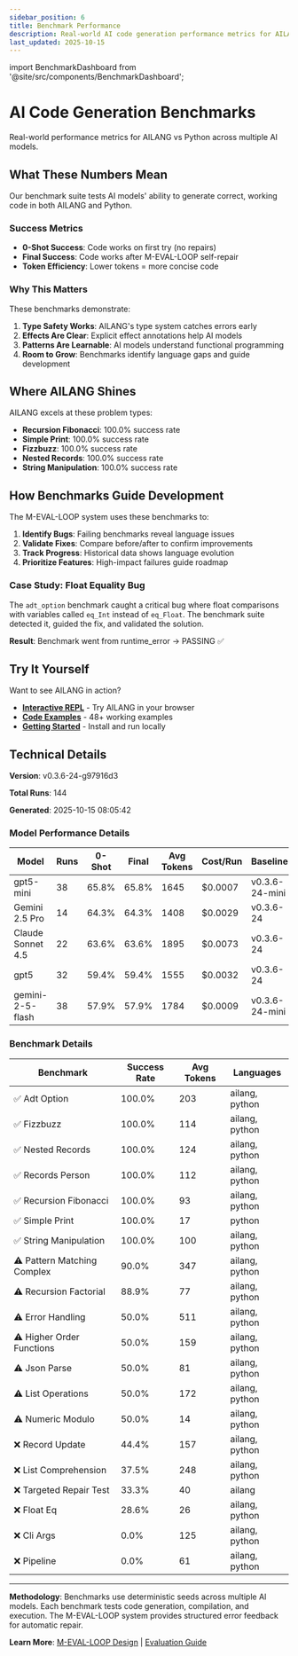 ```yaml
---
sidebar_position: 6
title: Benchmark Performance
description: Real-world AI code generation performance metrics for AILANG
last_updated: 2025-10-15
---
```


import BenchmarkDashboard from '@site/src/components/BenchmarkDashboard';

# AI Code Generation Benchmarks

Real-world performance metrics for AILANG vs Python across multiple AI models.

<BenchmarkDashboard />

## What These Numbers Mean

Our benchmark suite tests AI models' ability to generate correct, working code in both AILANG and Python.

### Success Metrics

- **0-Shot Success**: Code works on first try (no repairs)
- **Final Success**: Code works after M-EVAL-LOOP self-repair
- **Token Efficiency**: Lower tokens = more concise code

### Why This Matters

These benchmarks demonstrate:

1. **Type Safety Works**: AILANG's type system catches errors early
2. **Effects Are Clear**: Explicit effect annotations help AI models
3. **Patterns Are Learnable**: AI models understand functional programming
4. **Room to Grow**: Benchmarks identify language gaps and guide development

## Where AILANG Shines

AILANG excels at these problem types:

- **Recursion Fibonacci**: 100.0% success rate
- **Simple Print**: 100.0% success rate
- **Fizzbuzz**: 100.0% success rate
- **Nested Records**: 100.0% success rate
- **String Manipulation**: 100.0% success rate

## How Benchmarks Guide Development

The M-EVAL-LOOP system uses these benchmarks to:

1. **Identify Bugs**: Failing benchmarks reveal language issues
2. **Validate Fixes**: Compare before/after to confirm improvements
3. **Track Progress**: Historical data shows language evolution
4. **Prioritize Features**: High-impact failures guide roadmap

### Case Study: Float Equality Bug

The `adt_option` benchmark caught a critical bug where float comparisons with variables called `eq_Int` instead of `eq_Float`. The benchmark suite detected it, guided the fix, and validated the solution.

**Result**: Benchmark went from runtime_error → PASSING ✅

## Try It Yourself

Want to see AILANG in action?

- **[Interactive REPL](/ailang/docs/reference/repl-commands)** - Try AILANG in your browser
- **[Code Examples](https://github.com/sunholo-data/ailang/tree/main/examples)** - 48+ working examples
- **[Getting Started](/ailang/docs/guides/getting-started)** - Install and run locally

## Technical Details

**Version**: v0.3.6-24-g97916d3

**Total Runs**: 144

**Generated**: 2025-10-15 08:05:42

### Model Performance Details

| Model | Runs | 0-Shot | Final | Avg Tokens | Cost/Run | Baseline |
|-------|------|--------|-------|------------|----------|----------|
| gpt5-mini | 38 | 65.8% | 65.8% | 1645 | $0.0007 | v0.3.6-24-mini |
| Gemini 2.5 Pro | 14 | 64.3% | 64.3% | 1408 | $0.0029 | v0.3.6-24 |
| Claude Sonnet 4.5 | 22 | 63.6% | 63.6% | 1895 | $0.0073 | v0.3.6-24 |
| gpt5 | 32 | 59.4% | 59.4% | 1555 | $0.0032 | v0.3.6-24 |
| gemini-2-5-flash | 38 | 57.9% | 57.9% | 1784 | $0.0009 | v0.3.6-24-mini |

### Benchmark Details

| Benchmark | Success Rate | Avg Tokens | Languages |
|-----------|--------------|------------|-----------|
| ✅ Adt Option | 100.0% | 203 | ailang, python |
| ✅ Fizzbuzz | 100.0% | 114 | ailang, python |
| ✅ Nested Records | 100.0% | 124 | ailang, python |
| ✅ Records Person | 100.0% | 112 | ailang, python |
| ✅ Recursion Fibonacci | 100.0% | 93 | ailang, python |
| ✅ Simple Print | 100.0% | 17 | python |
| ✅ String Manipulation | 100.0% | 100 | ailang, python |
| ⚠️ Pattern Matching Complex | 90.0% | 347 | ailang, python |
| ⚠️ Recursion Factorial | 88.9% | 77 | ailang, python |
| ⚠️ Error Handling | 50.0% | 511 | ailang, python |
| ⚠️ Higher Order Functions | 50.0% | 159 | ailang, python |
| ⚠️ Json Parse | 50.0% | 81 | ailang, python |
| ⚠️ List Operations | 50.0% | 172 | ailang, python |
| ⚠️ Numeric Modulo | 50.0% | 14 | ailang, python |
| ❌ Record Update | 44.4% | 157 | ailang, python |
| ❌ List Comprehension | 37.5% | 248 | ailang, python |
| ❌ Targeted Repair Test | 33.3% | 40 | ailang |
| ❌ Float Eq | 28.6% | 26 | ailang, python |
| ❌ Cli Args | 0.0% | 125 | ailang, python |
| ❌ Pipeline | 0.0% | 61 | ailang, python |

---

**Methodology**: Benchmarks use deterministic seeds across multiple AI models. Each benchmark tests code generation, compilation, and execution. The M-EVAL-LOOP system provides structured error feedback for automatic repair.

**Learn More**: [M-EVAL-LOOP Design](https://github.com/sunholo-data/ailang/blob/main/design_docs/implemented/M-EVAL-LOOP_self_improving_feedback.md) | [Evaluation Guide](/ailang/docs/guides/evaluation/eval-loop)
